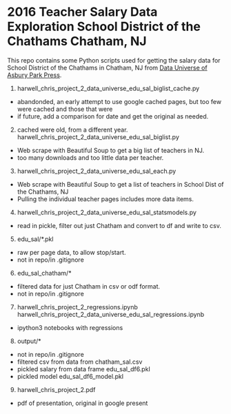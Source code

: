 **2016 Teacher Salary Data Exploration**
**School District of the Chathams**
**Chatham, NJ**
====================================

This repo contains some Python scripts used for getting
the salary data for School District of the Chathams in Chatham, NJ from [Data Universe of Asbury Park Press](http://php.app.com/agent/educationstaff/search?last_name=&first_name=&county=MORRIS&district=SCH+DIST+OF+THE+CHATHAMS&school=).

1. harwell_chris_project_2_data_universe_edu_sal_biglist_cache.py
  * abandonded, an early attempt to use google cached pages, but too few were cached and those that were 
  * if future, add a comparison for date and get the original as needed.
2. cached were old, from a different year.
harwell_chris_project_2_data_universe_edu_sal_biglist.py
  * Web scrape with Beautiful Soup to get a big list of teachers in NJ.
  * too many downloads and too little data per teacher.
3. harwell_chris_project_2_data_universe_edu_sal_each.py
  * Web scrape with Beautiful Soup to get a list of teachers in School Dist of the Chathams, NJ
  * Pulling the individual teacher pages includes more data items.
4. harwell_chris_project_2_data_universe_edu_sal_statsmodels.py
  * read in pickle, filter out just Chatham and convert to df and write to csv.
5. edu_sal/*.pkl
  * raw per page data, to allow stop/start.
  * not in repo/in .gitignore
6. edu_sal_chatham/*
  * filtered data for just Chatham in csv or odf format.
  * not in repo/in .gitignore
7. harwell_chris_project_2_regressions.ipynb
   harwell_chris_project_2_data_universe_edu_sal_regressions.ipynb
  * ipython3 notebooks with regressions
8. output/*
  * not in repo/in .gitignore
  * filtered csv from data from chatham_sal.csv
  * pickled salary from data frame edu_sal_df6.pkl
  * pickled model edu_sal_df6_model.pkl
9. harwell_chris_project_2.pdf
  * pdf of presentation, original in google present
